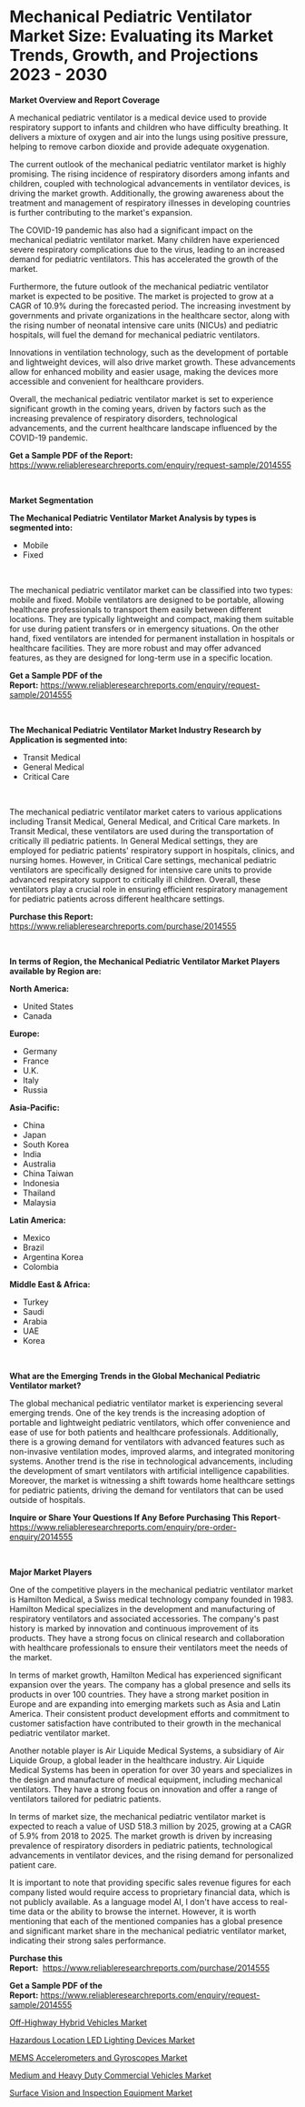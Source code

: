 <p><h1>Mechanical Pediatric Ventilator Market Size: Evaluating its Market Trends, Growth, and Projections 2023 - 2030</h1></p><p><strong>Market Overview and Report Coverage</strong></p>
<p><p>A mechanical pediatric ventilator is a medical device used to provide respiratory support to infants and children who have difficulty breathing. It delivers a mixture of oxygen and air into the lungs using positive pressure, helping to remove carbon dioxide and provide adequate oxygenation.</p><p>The current outlook of the mechanical pediatric ventilator market is highly promising. The rising incidence of respiratory disorders among infants and children, coupled with technological advancements in ventilator devices, is driving the market growth. Additionally, the growing awareness about the treatment and management of respiratory illnesses in developing countries is further contributing to the market's expansion.</p><p>The COVID-19 pandemic has also had a significant impact on the mechanical pediatric ventilator market. Many children have experienced severe respiratory complications due to the virus, leading to an increased demand for pediatric ventilators. This has accelerated the growth of the market.</p><p>Furthermore, the future outlook of the mechanical pediatric ventilator market is expected to be positive. The market is projected to grow at a CAGR of 10.9% during the forecasted period. The increasing investment by governments and private organizations in the healthcare sector, along with the rising number of neonatal intensive care units (NICUs) and pediatric hospitals, will fuel the demand for mechanical pediatric ventilators.</p><p>Innovations in ventilation technology, such as the development of portable and lightweight devices, will also drive market growth. These advancements allow for enhanced mobility and easier usage, making the devices more accessible and convenient for healthcare providers.</p><p>Overall, the mechanical pediatric ventilator market is set to experience significant growth in the coming years, driven by factors such as the increasing prevalence of respiratory disorders, technological advancements, and the current healthcare landscape influenced by the COVID-19 pandemic.</p></p>
<p><strong>Get a Sample PDF of the Report:</strong> <a href="https://www.reliableresearchreports.com/enquiry/request-sample/2014555">https://www.reliableresearchreports.com/enquiry/request-sample/2014555</a></p>
<p>&nbsp;</p>
<p><strong>Market Segmentation</strong></p>
<p><strong>The Mechanical Pediatric Ventilator Market Analysis by types is segmented into:</strong></p>
<p><ul><li>Mobile</li><li>Fixed</li></ul></p>
<p>&nbsp;</p>
<p><p>The mechanical pediatric ventilator market can be classified into two types: mobile and fixed. Mobile ventilators are designed to be portable, allowing healthcare professionals to transport them easily between different locations. They are typically lightweight and compact, making them suitable for use during patient transfers or in emergency situations. On the other hand, fixed ventilators are intended for permanent installation in hospitals or healthcare facilities. They are more robust and may offer advanced features, as they are designed for long-term use in a specific location.</p></p>
<p><strong>Get a Sample PDF of the Report:</strong>&nbsp;<a href="https://www.reliableresearchreports.com/enquiry/request-sample/2014555">https://www.reliableresearchreports.com/enquiry/request-sample/2014555</a></p>
<p>&nbsp;</p>
<p><strong>The Mechanical Pediatric Ventilator Market Industry Research by Application is segmented into:</strong></p>
<p><ul><li>Transit Medical</li><li>General Medical</li><li>Critical Care</li></ul></p>
<p>&nbsp;</p>
<p><p>The mechanical pediatric ventilator market caters to various applications including Transit Medical, General Medical, and Critical Care markets. In Transit Medical, these ventilators are used during the transportation of critically ill pediatric patients. In General Medical settings, they are employed for pediatric patients' respiratory support in hospitals, clinics, and nursing homes. However, in Critical Care settings, mechanical pediatric ventilators are specifically designed for intensive care units to provide advanced respiratory support to critically ill children. Overall, these ventilators play a crucial role in ensuring efficient respiratory management for pediatric patients across different healthcare settings.</p></p>
<p><strong>Purchase this Report:</strong>&nbsp; <a href="https://www.reliableresearchreports.com/purchase/2014555">https://www.reliableresearchreports.com/purchase/2014555</a></p>
<p>&nbsp;</p>
<p><strong>In terms of Region, the Mechanical Pediatric Ventilator Market Players available by Region are:</strong></p>
<p>
    <p> <strong> North America: </strong>
        <ul>
            <li>United States</li>
            <li>Canada</li>
        </ul>
        </p> 
    <p> <strong> Europe: </strong>
        <ul>
            <li>Germany</li>
            <li>France</li>
            <li>U.K.</li>
            <li>Italy</li>
            <li>Russia</li>
        </ul>
        </p> 
    <p> <strong> Asia-Pacific: </strong>
        <ul>
            <li>China</li>
            <li>Japan</li>
            <li>South Korea</li>
            <li>India</li>
            <li>Australia</li>
            <li>China Taiwan</li>
            <li>Indonesia</li>
            <li>Thailand</li>
            <li>Malaysia</li>
        </ul>
        </p> 
    <p> <strong> Latin America: </strong>
        <ul>
            <li>Mexico</li>
            <li>Brazil</li>
            <li>Argentina Korea</li>
            <li>Colombia</li>
        </ul>
        </p> 
    <p> <strong> Middle East & Africa: </strong>
        <ul>
            <li>Turkey</li>
            <li>Saudi</li>
            <li>Arabia</li>
            <li>UAE</li>
            <li>Korea</li>
        </ul>
    </p>
    </p>
<p>&nbsp;</p>
<p><strong>What are the Emerging Trends in the Global Mechanical Pediatric Ventilator market?</strong></p>
<p><p>The global mechanical pediatric ventilator market is experiencing several emerging trends. One of the key trends is the increasing adoption of portable and lightweight pediatric ventilators, which offer convenience and ease of use for both patients and healthcare professionals. Additionally, there is a growing demand for ventilators with advanced features such as non-invasive ventilation modes, improved alarms, and integrated monitoring systems. Another trend is the rise in technological advancements, including the development of smart ventilators with artificial intelligence capabilities. Moreover, the market is witnessing a shift towards home healthcare settings for pediatric patients, driving the demand for ventilators that can be used outside of hospitals.</p></p>
<p><strong>Inquire or Share Your Questions If Any Before Purchasing This Report</strong>- <a href="https://www.reliableresearchreports.com/enquiry/pre-order-enquiry/2014555">https://www.reliableresearchreports.com/enquiry/pre-order-enquiry/2014555</a></p>
<p>&nbsp;</p>
<p><strong>Major Market Players</strong></p>
<p><p>One of the competitive players in the mechanical pediatric ventilator market is Hamilton Medical, a Swiss medical technology company founded in 1983. Hamilton Medical specializes in the development and manufacturing of respiratory ventilators and associated accessories. The company's past history is marked by innovation and continuous improvement of its products. They have a strong focus on clinical research and collaboration with healthcare professionals to ensure their ventilators meet the needs of the market.</p><p>In terms of market growth, Hamilton Medical has experienced significant expansion over the years. The company has a global presence and sells its products in over 100 countries. They have a strong market position in Europe and are expanding into emerging markets such as Asia and Latin America. Their consistent product development efforts and commitment to customer satisfaction have contributed to their growth in the mechanical pediatric ventilator market.</p><p>Another notable player is Air Liquide Medical Systems, a subsidiary of Air Liquide Group, a global leader in the healthcare industry. Air Liquide Medical Systems has been in operation for over 30 years and specializes in the design and manufacture of medical equipment, including mechanical ventilators. They have a strong focus on innovation and offer a range of ventilators tailored for pediatric patients.</p><p>In terms of market size, the mechanical pediatric ventilator market is expected to reach a value of USD 518.3 million by 2025, growing at a CAGR of 5.9% from 2018 to 2025. The market growth is driven by increasing prevalence of respiratory disorders in pediatric patients, technological advancements in ventilator devices, and the rising demand for personalized patient care.</p><p>It is important to note that providing specific sales revenue figures for each company listed would require access to proprietary financial data, which is not publicly available. As a language model AI, I don't have access to real-time data or the ability to browse the internet. However, it is worth mentioning that each of the mentioned companies has a global presence and significant market share in the mechanical pediatric ventilator market, indicating their strong sales performance.</p></p>
<p><strong>Purchase this Report:</strong>&nbsp;&nbsp;<a href="https://www.reliableresearchreports.com/purchase/2014555">https://www.reliableresearchreports.com/purchase/2014555</a></p>
<p></p>
<p><strong>Get a Sample PDF of the Report:</strong>&nbsp;<a href="https://www.reliableresearchreports.com/enquiry/request-sample/2014555">https://www.reliableresearchreports.com/enquiry/request-sample/2014555</a></p>
<p><p><a href="https://medium.com/@shanieprice69879/off-highway-hybrid-vehicles-market-insight-market-trends-growth-forecasted-from-2023-to-2030-a0bf227a17d0">Off-Highway Hybrid Vehicles Market</a></p><p><a href="https://medium.com/@lulukerluke/decoding-hazardous-location-led-lighting-devices-market-metrics-market-share-trends-and-growth-8c1ec541ecf6">Hazardous Location LED Lighting Devices Market</a></p><p><a href="https://medium.com/@drakesporer988/mems-accelerometers-and-gyroscopes-market-trends-forecast-and-competitive-analysis-to-2030-672526acbae4">MEMS Accelerometers and Gyroscopes Market</a></p><p><a href="https://medium.com/@lottiejerde6456/medium-and-heavy-duty-commercial-vehicles-market-report-reveals-the-latest-trends-and-growth-1a7b09f67133">Medium and Heavy Duty Commercial Vehicles Market</a></p><p><a href="https://medium.com/@cletaturner879789/surface-vision-and-inspection-equipment-market-focuses-on-market-share-size-and-projected-forecast-1aafca505f67">Surface Vision and Inspection Equipment Market</a></p></p>